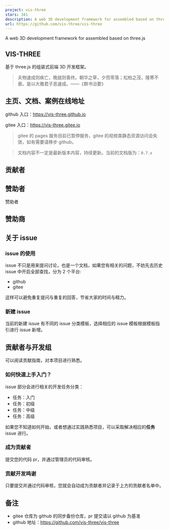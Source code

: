 ```yaml
---
project: vis-three
stars: 341
description: A web 3D development framework for assembled based on three.js
url: https://github.com/vis-three/vis-three
---
```


A web 3D development framework for assembled based on three.js

  

  

  

VIS-THREE
---------

基于 three.js 的组装式前端 3D 开发框架。

> 夫物速成则疾亡，晚就则善终。朝华之草，夕而零落；松柏之茂，隆寒不衰。是以大雅君子恶速成。——《群书治要》

主页、文档、案例在线地址
------------

github 入口：https://vis-three.github.io

gitee 入口：https://vis-three.gitee.io

> gitee 的 pages 服务目前已暂停服务，gitee 的视频类静态资源访问会失效，如有需要请移步 github。

> 文档内容不一定是最新版本内容，持续更新。当前的文档版为：`0.7.x`

贡献者
---

赞助者
---

赞助者

赞助商
---

关于 issue
--------

### issue 的使用

issue 不只是用来提问讨论，也是一个文档，如果您有相关的问题，不妨先去历史 issue 中开启全部查找，分为 2 个平台:

-   github
-   gitee

这样可以避免重复提问与重复的回答，节省大家的时间与精力。

### 新建 issue

当前的新建 issue 有不同的 issue 分类模板，选择相应的 issue 模板根据模板指引进行 issue 新增。

贡献者与开发组
-------

可以阅读贡献指南，对本项目进行熟悉。

### 如何快速上手入门？

issue 部分会进行相关的开发任务分类：

-   任务：入门
-   任务：初级
-   任务：中级
-   任务：高级

如果您不知道如何开始，或者想通过实践熟悉项目，可以采取解决相应的**任务**issue 进行。

### 成为贡献者

提交您的代码 pr，并通过管理员的代码审核。

### 贡献开发鸣谢

只要提交并通过代码审核，您就会自动成为贡献者并记录于上方的贡献者名单中。

备注
--

-   gitee 仓库为 github 的同步备份仓库，pr 提交请以 github 为基准
-   github 地址：https://github.com/vis-three/vis-three
